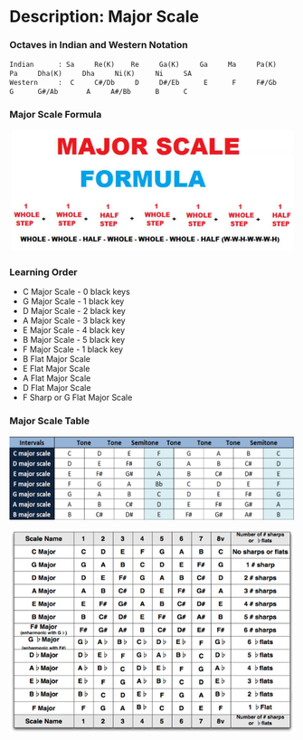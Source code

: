 # Description: Major Scale

### Octaves in Indian and Western Notation
```
Indian      : Sa     Re(K)    Re     Ga(K)     Ga     Ma     Pa(K)     Pa     Dha(K)     Dha     Ni(K)     Ni     SA
Western     :  C     C#/Db     D     D#/Eb      E      F     F#/Gb      G      G#/Ab       A     A#/Bb      B      C
```

### Major Scale Formula
![](images/major-scale-01-formula.jpg)

### Learning Order
* C Major Scale - 0 black keys
* G Major Scale - 1 black key
* D Major Scale - 2 black key
* A Major Scale - 3 black key
* E Major Scale - 4 black key
* B Major Scale - 5 black key
* F Major Scale - 1 black key
* B Flat Major Scale
* E Flat Major Scale
* A Flat Major Scale
* D Flat Major Scale
* F Sharp or G Flat Major Scale

### Major Scale Table
![](images/major-scale-01-table-1.png)

![](images/major-scale-01-table-2.png)
